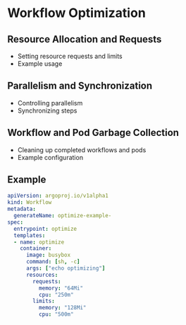 # Workflow Optimization

## Resource Allocation and Requests
- Setting resource requests and limits
- Example usage

## Parallelism and Synchronization
- Controlling parallelism
- Synchronizing steps

## Workflow and Pod Garbage Collection
- Cleaning up completed workflows and pods
- Example configuration

## Example
```yaml
apiVersion: argoproj.io/v1alpha1
kind: Workflow
metadata:
  generateName: optimize-example-
spec:
  entrypoint: optimize
  templates:
  - name: optimize
    container:
      image: busybox
      command: [sh, -c]
      args: ["echo optimizing"]
      resources:
        requests:
          memory: "64Mi"
          cpu: "250m"
        limits:
          memory: "128Mi"
          cpu: "500m"
```
